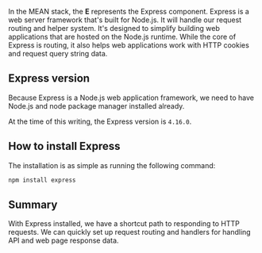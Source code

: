 In the MEAN stack, the **E** represents the Express component. Express is a web server framework that's built for Node.js. It will handle our request routing and helper system. It's designed to simplify building web applications that are hosted on the Node.js runtime. While the core of Express is routing, it also helps web applications work with HTTP cookies and request query string data.

## Express version

Because Express is a Node.js web application framework, we need to have Node.js and node package manager installed already.

At the time of this writing, the Express version is `4.16.0`.

## How to install Express

The installation is as simple as running the following command:

   ```bash
   npm install express
   ```

## Summary

With Express installed, we have a shortcut path to responding to HTTP requests. We can quickly set up request routing and handlers for handling API and web page response data.